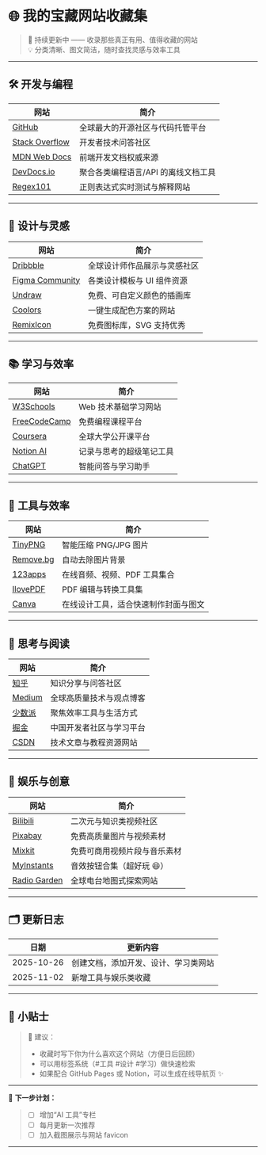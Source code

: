 # 🌐 我的宝藏网站收藏集

> 🧭 持续更新中 —— 收录那些真正有用、值得收藏的网站  
> 💡 分类清晰、图文简洁，随时查找灵感与效率工具

---

## 🛠️ 开发与编程

| 网站                                           | 简介                                |
| ---------------------------------------------- | ----------------------------------- |
| [GitHub](https://github.com)                   | 全球最大的开源社区与代码托管平台    |
| [Stack Overflow](https://stackoverflow.com)    | 开发者技术问答社区                  |
| [MDN Web Docs](https://developer.mozilla.org/) | 前端开发文档权威来源                |
| [DevDocs.io](https://devdocs.io)               | 聚合各类编程语言/API 的离线文档工具 |
| [Regex101](https://regex101.com)               | 正则表达式实时测试与解释网站        |

---

## 🎨 设计与灵感

| 网站                                               | 简介                         |
| -------------------------------------------------- | ---------------------------- |
| [Dribbble](https://dribbble.com)                   | 全球设计师作品展示与灵感社区 |
| [Figma Community](https://www.figma.com/community) | 各类设计模板与 UI 组件资源   |
| [Undraw](https://undraw.co/illustrations)          | 免费、可自定义颜色的插画库   |
| [Coolors](https://coolors.co)                      | 一键生成配色方案的网站       |
| [RemixIcon](https://remixicon.com)                 | 免费图标库，SVG 支持优秀     |

---

## 📚 学习与效率

| 网站                                         | 简介                     |
| -------------------------------------------- | ------------------------ |
| [W3Schools](https://www.w3schools.com)       | Web 技术基础学习网站     |
| [FreeCodeCamp](https://www.freecodecamp.org) | 免费编程课程平台         |
| [Coursera](https://www.coursera.org)         | 全球大学公开课平台       |
| [Notion AI](https://www.notion.so)           | 记录与思考的超级笔记工具 |
| [ChatGPT](https://chat.openai.com)           | 智能问答与学习助手       |

---

## 💾 工具与效率

| 网站                                 | 简介                                 |
| ------------------------------------ | ------------------------------------ |
| [TinyPNG](https://tinypng.com)       | 智能压缩 PNG/JPG 图片                |
| [Remove.bg](https://remove.bg)       | 自动去除图片背景                     |
| [123apps](https://123apps.com)       | 在线音频、视频、PDF 工具集合         |
| [IlovePDF](https://www.ilovepdf.com) | PDF 编辑与转换工具集                 |
| [Canva](https://www.canva.com)       | 在线设计工具，适合快速制作封面与图文 |

---

## 🧠 思考与阅读

| 网站                          | 简介                     |
| ----------------------------- | ------------------------ |
| [知乎](https://www.zhihu.com) | 知识分享与问答社区       |
| [Medium](https://medium.com)  | 全球高质量技术与观点博客 |
| [少数派](https://sspai.com)   | 聚焦效率工具与生活方式   |
| [掘金](https://juejin.cn)     | 中国开发者社区与学习平台 |
| [CSDN](https://csdn.net)      | 技术文章与教程资源网站   |

---

## 🌈 娱乐与创意

| 网站                                     | 简介                         |
| ---------------------------------------- | ---------------------------- |
| [Bilibili](https://www.bilibili.com)     | 二次元与知识类视频社区       |
| [Pixabay](https://pixabay.com)           | 免费高质量图片与视频素材     |
| [Mixkit](https://mixkit.co)              | 免费可商用视频片段与音乐素材 |
| [MyInstants](https://www.myinstants.com) | 音效按钮合集（超好玩 😆）    |
| [Radio Garden](https://radio.garden)     | 全球电台地图式探索网站       |

---

## 🗂️ 更新日志

| 日期       | 更新内容                             |
| ---------- | ------------------------------------ |
| 2025-10-26 | 创建文档，添加开发、设计、学习类网站 |
| 2025-11-02 | 新增工具与娱乐类收藏                 |

---

## 📎 小贴士

> 💬 建议：
>
> - 收藏时写下你为什么喜欢这个网站（方便日后回顾）
> - 可以用标签系统（#工具 #设计 #学习）做快速检索
> - 如果配合 GitHub Pages 或 Notion，可以生成在线导航页 ✨

---

🧩 **下一步计划：**

> - [ ] 增加“AI 工具”专栏
> - [ ] 每月更新一次推荐
> - [ ] 加入截图展示与网站 favicon

---
